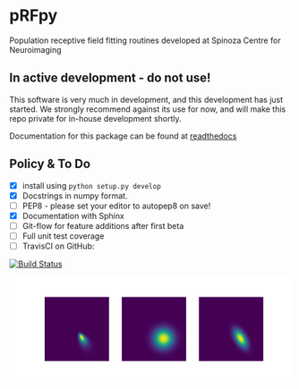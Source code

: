 # pRFpy

Population receptive field fitting routines developed at Spinoza Centre for Neuroimaging

## In active development - do not use!

This software is very much in development, and this development has just started. We strongly recommend against its use for now, and will make this repo private for in-house development shortly.

Documentation for this package can be found at [readthedocs](https://prfpy.readthedocs.io/en/latest/)

## Policy & To Do

- [x] install using `python setup.py develop`
- [x] Docstrings in numpy format. 
- [ ] PEP8 - please set your editor to autopep8 on save!
- [x] Documentation with Sphinx
- [ ] Git-flow for feature additions after first beta 
- [ ] Full unit test coverage
- [ ] TravisCI on GitHub:

[![Build Status](https://travis-ci.org/spinoza-centre/prfpy.svg?branch=master)](https://travis-ci.org/spinoza-centre/prfpy)

![alt text](docs/imgs/rf_shapes.png "Example receptive fields")